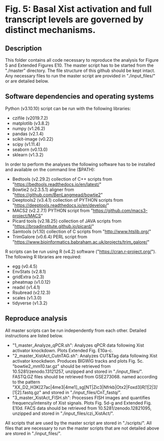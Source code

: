 # Fig. 5: Basal Xist activation and full transcript levels are governed by distinct mechanisms.

## Description
This folder contains all code necessary to reproduce the analysis for Figure 5 and Extended Figures E10. The master script has to be started from the "./master" directory. The file structure of this github should be kept intact. Any necessary files to run the master script are provided in "./input_files/" or are detailed below.


## Software dependencies and operating systems
Python (v3.10.10) script can be run with the following libraries:
- czifile (v2019.7.2)
- matplotlib (v3.8.2)
- numpy (v1.26.2)
- pandas (v2.1.4)
- scikit-image (v0.22)
- scipy (v1.11.4)
- seaborn (v0.13.0) 
- sklearn (v1.3.2)

In order to perform the analyses the following software has to be installed and available on the command line ($PATH):
- Bedtools (v2.29.2) collection of C++ scripts from "https://bedtools.readthedocs.io/en/latest/"
- Bowtie2 (v2.3.5.1) aligner from "https://github.com/BenLangmead/bowtie2"
- Deeptools2 (v3.4.1) collection of PYTHON scripts from "https://deeptools.readthedocs.io/en/develop/"
- MACS2 (v2.2.7.1) PYTHON script from "https://github.com/macs3-project/MACS"
- Picard tools (v2.18.25) collection of JAVA scripts from "https://broadinstitute.github.io/picard/"
- Samtools (v1.10) collection of C scripts from "http://www.htslib.org/"
- TrimGalore (v0.6.4) PERL script from "https://www.bioinformatics.babraham.ac.uk/projects/trim_galore/"

R scripts can be run using R (v4.2) software ("https://cran.r-project.org/"). The following R libraries are required:
- egg (v0.4.5)
- EnvStats (v2.8.1)
- gridExtra (v2.3)
- pheatmap (v1.0.12)
- readxl (v1.4.1)
- Rsubread (v2.12.3)
- scales (v1.3.0)
- tidyverse (v1.3.2)


## Reproduce analysis
All master scripts can be run independently from each other. Detailed instructions are listed below.

- "1_master_Analyze_qPCR.sh": Analyzes qPCR data following Xist activator knockdown. Plots Extended Fig. E10a-c.
- "2_master_XistAct_CutnTAG.sh": Analyzes CUT&Tag data following Xist activator knockdwon. Produces BIGWIG tracks and plots Fig. 5c. "bowtie2_mm10.tar.gz" should be retrieved from 10.5281/zenodo.13121257, unzipped and stored in "./input_files/". FASTQ.GZ files should be retrieved from GSE273068. named according to the pattern "XX_D2_H3K[27ac|4me3|4me1]_sg[NT|Zic3|Nfrkb|Otx2|Foxd3]_R[1|2|3]_[1|2].fastq.gz" and stored in "./input_files/CnT_fastq/".
- "3_master_XistAct_FISH.sh": Processes FISH images and quantifies frequency/intensity of Xist signals. Plots Fig. 5d-g and Extended Fig. E10d. FACS data should be retrieved from 10.5281/zenodo.12821095, unzipped and stored in "./input_files/czi_XistAct/".

All scripts that are used by the master script are stored in "./scripts/". All files that are necessary to run the master scripts that are not detailed above are stored in "./input_files/".
